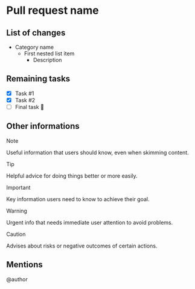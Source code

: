 # Pull request name
## List of changes
- Category name
  - First nested list item
    - Description

## Remaining tasks
<!--If you still have tasks to do, write them here-->
- [x] Task #1
- [x] Task #2
- [ ] Final task :tada:

## Other informations
> [!NOTE]
> Useful information that users should know, even when skimming content.

> [!TIP]
> Helpful advice for doing things better or more easily.

> [!IMPORTANT]
> Key information users need to know to achieve their goal.

> [!WARNING]
> Urgent info that needs immediate user attention to avoid problems.

> [!CAUTION]
> Advises about risks or negative outcomes of certain actions.

## Mentions 
@author
